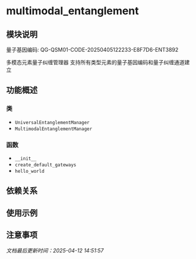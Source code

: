 # multimodal_entanglement

## 模块说明
量子基因编码: QG-QSM01-CODE-20250405122233-E8F7D6-ENT3892

多模态元素量子纠缠管理器
支持所有类型元素的量子基因编码和量子纠缠通道建立

## 功能概述

### 类

- `UniversalEntanglementManager`
- `MultimodalEntanglementManager`

### 函数

- `__init__`
- `create_default_gateways`
- `hello_world`

## 依赖关系

## 使用示例

## 注意事项

*文档最后更新时间：2025-04-12 14:51:57*